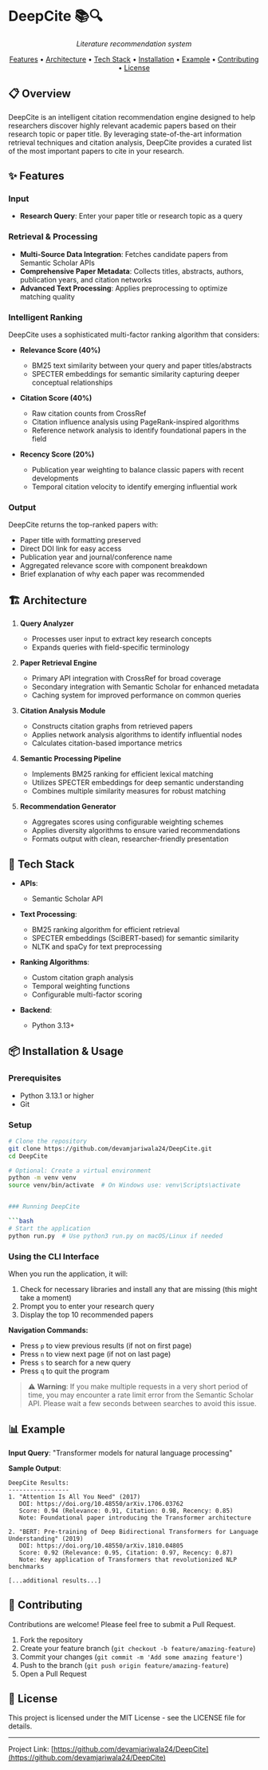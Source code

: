 # DeepCite 📚🔍

<p align="center">
  <em>Literature recommendation system</em>
</p>

<p align="center">
  <a href="#features">Features</a> •
  <a href="#architecture">Architecture</a> •
  <a href="#tech-stack">Tech Stack</a> •
  <a href="#installation--usage">Installation</a> •
  <a href="#example">Example</a> •
  <a href="#contributing">Contributing</a> •
  <a href="#license">License</a>
</p>

## 📋 Overview

DeepCite is an intelligent citation recommendation engine designed to help researchers discover highly relevant academic papers based on their research topic or paper title. By leveraging state-of-the-art information retrieval techniques and citation analysis, DeepCite provides a curated list of the most important papers to cite in your research.

## ✨ Features

### Input
- **Research Query**: Enter your paper title or research topic as a query

### Retrieval & Processing
- **Multi-Source Data Integration**: Fetches candidate papers from Semantic Scholar APIs
- **Comprehensive Paper Metadata**: Collects titles, abstracts, authors, publication years, and citation networks
- **Advanced Text Processing**: Applies preprocessing to optimize matching quality

### Intelligent Ranking
DeepCite uses a sophisticated multi-factor ranking algorithm that considers:

- **Relevance Score (40%)**
  - BM25 text similarity between your query and paper titles/abstracts
  - SPECTER embeddings for semantic similarity capturing deeper conceptual relationships
  
- **Citation Score (40%)**
  - Raw citation counts from CrossRef
  - Citation influence analysis using PageRank-inspired algorithms
  - Reference network analysis to identify foundational papers in the field
  
- **Recency Score (20%)**
  - Publication year weighting to balance classic papers with recent developments
  - Temporal citation velocity to identify emerging influential work

### Output
DeepCite returns the top-ranked papers with:
- Paper title with formatting preserved
- Direct DOI link for easy access
- Publication year and journal/conference name
- Aggregated relevance score with component breakdown
- Brief explanation of why each paper was recommended

## 🏗️ Architecture

1. **Query Analyzer**
   - Processes user input to extract key research concepts
   - Expands queries with field-specific terminology

2. **Paper Retrieval Engine**
   - Primary API integration with CrossRef for broad coverage
   - Secondary integration with Semantic Scholar for enhanced metadata
   - Caching system for improved performance on common queries

3. **Citation Analysis Module**
   - Constructs citation graphs from retrieved papers
   - Applies network analysis algorithms to identify influential nodes
   - Calculates citation-based importance metrics

4. **Semantic Processing Pipeline**
   - Implements BM25 ranking for efficient lexical matching
   - Utilizes SPECTER embeddings for deep semantic understanding
   - Combines multiple similarity measures for robust matching

5. **Recommendation Generator**
   - Aggregates scores using configurable weighting schemes
   - Applies diversity algorithms to ensure varied recommendations
   - Formats output with clean, researcher-friendly presentation

## 🔧 Tech Stack

- **APIs**:
  - Semantic Scholar API 
  
- **Text Processing**:
  - BM25 ranking algorithm for efficient retrieval
  - SPECTER embeddings (SciBERT-based) for semantic similarity
  - NLTK and spaCy for text preprocessing
  
- **Ranking Algorithms**:
  - Custom citation graph analysis
  - Temporal weighting functions
  - Configurable multi-factor scoring
  
- **Backend**:
  - Python 3.13+

## 📦 Installation & Usage

### Prerequisites
- Python 3.13.1 or higher
- Git

### Setup

```bash
# Clone the repository
git clone https://github.com/devamjariwala24/DeepCite.git
cd DeepCite

# Optional: Create a virtual environment
python -m venv venv
source venv/bin/activate  # On Windows use: venv\Scripts\activate


### Running DeepCite

```bash
# Start the application
python run.py  # Use python3 run.py on macOS/Linux if needed
```

### Using the CLI Interface

When you run the application, it will:
1. Check for necessary libraries and install any that are missing (this might take a moment)
2. Prompt you to enter your research query
3. Display the top 10 recommended papers

**Navigation Commands:**
- Press `p` to view previous results (if not on first page)
- Press `n` to view next page (if not on last page)
- Press `s` to search for a new query
- Press `q` to quit the program

> ⚠️ **Warning**: If you make multiple requests in a very short period of time, you may encounter a rate limit error from the Semantic Scholar API. Please wait a few seconds between searches to avoid this issue.

## 📊 Example

**Input Query**: "Transformer models for natural language processing"

**Sample Output**:
```
DeepCite Results:
-----------------
1. "Attention Is All You Need" (2017)
   DOI: https://doi.org/10.48550/arXiv.1706.03762
   Score: 0.94 (Relevance: 0.91, Citation: 0.98, Recency: 0.85)
   Note: Foundational paper introducing the Transformer architecture

2. "BERT: Pre-training of Deep Bidirectional Transformers for Language Understanding" (2019)
   DOI: https://doi.org/10.48550/arXiv.1810.04805
   Score: 0.92 (Relevance: 0.95, Citation: 0.97, Recency: 0.87)
   Note: Key application of Transformers that revolutionized NLP benchmarks
   
[...additional results...]
```

## 🤝 Contributing

Contributions are welcome! Please feel free to submit a Pull Request.

1. Fork the repository
2. Create your feature branch (`git checkout -b feature/amazing-feature`)
3. Commit your changes (`git commit -m 'Add some amazing feature'`)
4. Push to the branch (`git push origin feature/amazing-feature`)
5. Open a Pull Request

## 📄 License

This project is licensed under the MIT License - see the LICENSE file for details.

---

Project Link: [https://github.com/devamjariwala24/DeepCite](https://github.com/devamjariwala24/DeepCite)


